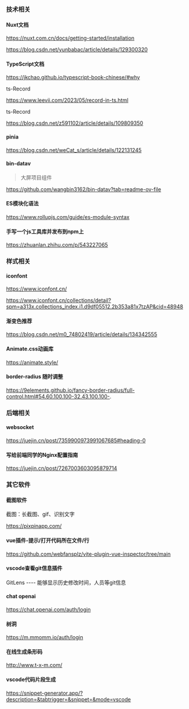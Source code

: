 ### 技术相关

#### Nuxt文档

https://nuxt.com.cn/docs/getting-started/installation

https://blog.csdn.net/yunbabac/article/details/129300320



#### TypeScript文档

https://jkchao.github.io/typescript-book-chinese/#why

ts-Record

https://www.leevii.com/2023/05/record-in-ts.html

ts-Record

https://blog.csdn.net/z591102/article/details/109809350



#### pinia

https://blog.csdn.net/weCat_s/article/details/122131245



#### bin-datav

> 大屏项目组件

https://github.com/wangbin3162/bin-datav?tab=readme-ov-file



#### ES模块化语法

https://www.rollupjs.com/guide/es-module-syntax



#### 手写一个js工具库并发布到npm上

https://zhuanlan.zhihu.com/p/543227065



### 样式相关

#### iconfont

https://www.iconfont.cn/

https://www.iconfont.cn/collections/detail?spm=a313x.collections_index.i1.d9df05512.2b353a81x7tzAP&cid=48948

#### 渐变色推荐

https://blog.csdn.net/m0_74802419/article/details/134342555

#### Animate.css动画库

https://animate.style/

#### border-radius 随时调整

https://9elements.github.io/fancy-border-radius/full-control.html#54.60.100.100-32.43.100.100-.



### 后端相关

#### websocket

https://juejin.cn/post/7359900973991067685#heading-0

#### 写给前端同学的Nginx配置指南

https://juejin.cn/post/7267003603095879714



### 其它软件

#### 截图软件

截图：长截图、gif、识别文字

https://pixpinapp.com/



#### vue插件-提示/打开代码所在文件/行

https://github.com/webfansplz/vite-plugin-vue-inspector/tree/main



#### vscode查看git信息插件

GitLens ---- 能够显示历史修改时间，人员等git信息



#### chat openai

https://chat.openai.com/auth/login



#### 树洞

https://m.mmomm.io/auth/login



#### 在线生成条形码

http://www.t-x-m.com/



#### vscode代码片段生成

https://snippet-generator.app/?description=&tabtrigger=&snippet=&mode=vscode







